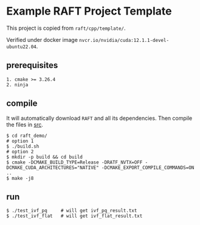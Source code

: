 # Example RAFT Project Template

This project is copied from `raft/cpp/template/`.

Verified under docker image `nvcr.io/nvidia/cuda:12.1.1-devel-ubuntu22.04`.

## prerequisites ##
```text
1. cmake >= 3.26.4
2. ninja
```

## compile ##
It will automatically download `RAFT` and all its dependencies. Then compile the files in [src](./src/).

```shell
$ cd raft_demo/
# option 1
$ ./build.sh  
# option 2
$ mkdir -p build && cd build
$ cmake -DCMAKE_BUILD_TYPE=Release -DRATF_NVTX=OFF -DCMAKE_CUDA_ARCHITECTURES="NATIVE" -DCMAKE_EXPORT_COMPILE_COMMANDS=ON ..
$ make -j8
```

## run ##
```shell
$ ./test_ivf_pq     # will get ivf_pq_result.txt
$ ./test_ivf_flat   # will get ivf_flat_result.txt
```